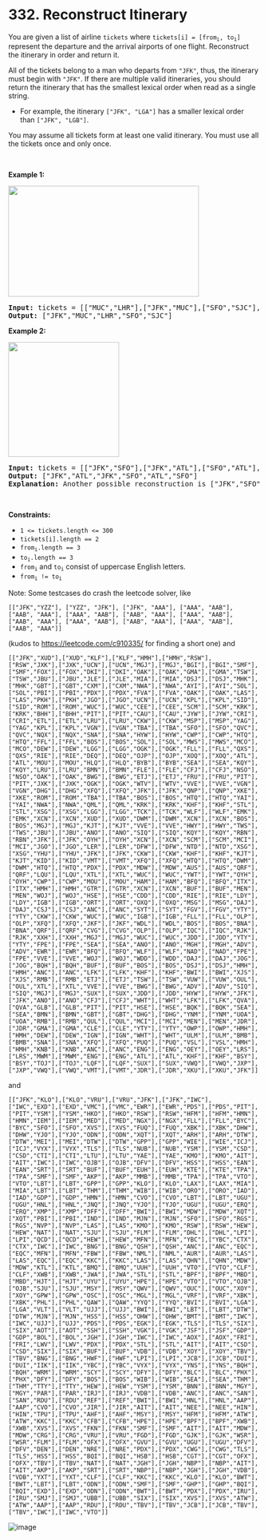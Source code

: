 # 332. Reconstruct Itinerary

<p>You are given a list of airline <code>tickets</code> where <code>tickets[i] = [from<sub>i</sub>, to<sub>i</sub>]</code> represent the departure and the arrival airports of one flight. Reconstruct the itinerary in order and return it.</p>

<p>All of the tickets belong to a man who departs from <code>&quot;JFK&quot;</code>, thus, the itinerary must begin with <code>&quot;JFK&quot;</code>. If there are multiple valid itineraries, you should return the itinerary that has the smallest lexical order when read as a single string.</p>

<ul>
	<li>For example, the itinerary <code>[&quot;JFK&quot;, &quot;LGA&quot;]</code> has a smaller lexical order than <code>[&quot;JFK&quot;, &quot;LGB&quot;]</code>.</li>
</ul>

<p>You may assume all tickets form at least one valid itinerary. You must use all the tickets once and only once.</p>

<p>&nbsp;</p>
<p><strong class="example">Example 1:</strong></p>
<img alt="" src="https://assets.leetcode.com/uploads/2021/03/14/itinerary1-graph.jpg" style="width: 382px; height: 222px;" />
<pre>
<strong>Input:</strong> tickets = [[&quot;MUC&quot;,&quot;LHR&quot;],[&quot;JFK&quot;,&quot;MUC&quot;],[&quot;SFO&quot;,&quot;SJC&quot;],[&quot;LHR&quot;,&quot;SFO&quot;]]
<strong>Output:</strong> [&quot;JFK&quot;,&quot;MUC&quot;,&quot;LHR&quot;,&quot;SFO&quot;,&quot;SJC&quot;]
</pre>

<p><strong class="example">Example 2:</strong></p>
<img alt="" src="https://assets.leetcode.com/uploads/2021/03/14/itinerary2-graph.jpg" style="width: 222px; height: 230px;" />
<pre>
<strong>Input:</strong> tickets = [[&quot;JFK&quot;,&quot;SFO&quot;],[&quot;JFK&quot;,&quot;ATL&quot;],[&quot;SFO&quot;,&quot;ATL&quot;],[&quot;ATL&quot;,&quot;JFK&quot;],[&quot;ATL&quot;,&quot;SFO&quot;]]
<strong>Output:</strong> [&quot;JFK&quot;,&quot;ATL&quot;,&quot;JFK&quot;,&quot;SFO&quot;,&quot;ATL&quot;,&quot;SFO&quot;]
<strong>Explanation:</strong> Another possible reconstruction is [&quot;JFK&quot;,&quot;SFO&quot;,&quot;ATL&quot;,&quot;JFK&quot;,&quot;ATL&quot;,&quot;SFO&quot;] but it is larger in lexical order.
</pre>

<p>&nbsp;</p>
<p><strong>Constraints:</strong></p>

<ul>
	<li><code>1 &lt;= tickets.length &lt;= 300</code></li>
	<li><code>tickets[i].length == 2</code></li>
	<li><code>from<sub>i</sub>.length == 3</code></li>
	<li><code>to<sub>i</sub>.length == 3</code></li>
	<li><code>from<sub>i</sub></code> and <code>to<sub>i</sub></code> consist of uppercase English letters.</li>
	<li><code>from<sub>i</sub> != to<sub>i</sub></code></li>
</ul>



Note: Some testcases do crash the leetcode solver, like
```
[["JFK","YZZ"], ["YZZ", "JFK"], ["JFK", "AAA"], ["AAA", "AAB"], ["AAB", "AAA"], ["AAA", "AAB"], ["AAB", "AAA"], ["AAA", "AAB"], ["AAB", "AAA"], ["AAA", "AAB"], ["AAB", "AAA"], ["AAA", "AAB"], ["AAB", "AAA"]]
```
(kudos to https://leetcode.com/c910335/ for finding a short one)
and 
```
[["JFK","XUD"],["XUD","KLF"],["KLF","HMH"],["HMH","RSW"],["RSW","JXK"],["JXK","UCN"],["UCN","MGJ"],["MGJ","BGI"],["BGI","SMF"],["SMF","FOX"],["FOX","DKI"],["DKI","OAK"],["OAK","GMA"],["GMA","TSW"],["TSW","JBU"],["JBU","JLE"],["JLE","MIA"],["MIA","DSJ"],["DSJ","MHK"],["MHK","GBT"],["GBT","CXM"],["CXM","NWA"],["NWA","AYI"],["AYI","SOL"],["SOL","PBI"],["PBI","PDX"],["PDX","FVA"],["FVA","OAK"],["OAK","LAS"],["LAS","PKH"],["PKH","JGO"],["JGO","UCN"],["UCN","KPL"],["KPL","SID"],["SID","ROM"],["ROM","WUC"],["WUC","CEE"],["CEE","SCM"],["SCM","KRK"],["KRK","BHH"],["BHH","PIT"],["PIT","CAU"],["CAU","JYW"],["JYW","CRI"],["CRI","ETL"],["ETL","LRU"],["LRU","CKW"],["CKW","MSP"],["MSP","YAG"],["YAG","KPL"],["KPL","VGN"],["VGN","TBA"],["TBA","SFO"],["SFO","QVC"],["QVC","NQX"],["NQX","SNA"],["SNA","HYW"],["HYW","CWP"],["CWP","HTQ"],["HTQ","FFL"],["FFL","BOS"],["BOS","SOL"],["SOL","MWS"],["MWS","MCO"],["MCO","DEW"],["DEW","LGG"],["LGG","OGK"],["OGK","FLL"],["FLL","QXS"],["QXS","RIE"],["RIE","DEQ"],["DEQ","OJP"],["OJP","XOQ"],["XOQ","ATL"],["ATL","MOU"],["MOU","HLQ"],["HLQ","BYB"],["BYB","SEA"],["SEA","KQY"],["KQY","LRU"],["LRU","BMN"],["BMN","FLE"],["FLE","CFJ"],["CFJ","NSO"],["NSO","OAK"],["OAK","BWG"],["BWG","ETJ"],["ETJ","FRU"],["FRU","PIT"],["PIT","JXK"],["JXK","OGK"],["OGK","WTV"],["WTV","VVE"],["VVE","VGN"],["VGN","DHG"],["DHG","XFQ"],["XFQ","JFK"],["JFK","QNP"],["QNP","XKE"],["XKE","ROM"],["ROM","TBA"],["TBA","BOS"],["BOS","HTQ"],["HTQ","YAI"],["YAI","NWA"],["NWA","QML"],["QML","KRK"],["KRK","KHF"],["KHF","STL"],["STL","XSG"],["XSG","LGG"],["LGG","TCK"],["TCK","WLF"],["WLF","EMK"],["EMK","XCN"],["XCN","XUD"],["XUD","DWM"],["DWM","XCN"],["XCN","BOS"],["BOS","MGJ"],["MGJ","KJT"],["KJT","VVE"],["VVE","HWY"],["HWY","TWS"],["TWS","JBU"],["JBU","ANO"],["ANO","SIQ"],["SIQ","KQY"],["KQY","RBN"],["RBN","JFK"],["JFK","OYH"],["OYH","XCN"],["XCN","SCM"],["SCM","MCI"],["MCI","JGO"],["JGO","LER"],["LER","DFW"],["DFW","NTD"],["NTD","XSG"],["XSG","YHU"],["YHU","JFK"],["JFK","CKW"],["CKW","KHF"],["KHF","KJT"],["KJT","KID"],["KID","VMT"],["VMT","XFQ"],["XFQ","HTQ"],["HTQ","DWM"],["DWM","HTQ"],["HTQ","PDX"],["PDX","MDW"],["MDW","AUS"],["AUS","QRF"],["QRF","LQU"],["LQU","XTL"],["XTL","WUC"],["WUC","YWT"],["YWT","OYH"],["OYH","CWP"],["CWP","MOU"],["MOU","HAM"],["HAM","BFQ"],["BFQ","ITX"],["ITX","HMH"],["HMH","GTR"],["GTR","XCN"],["XCN","BUF"],["BUF","MEN"],["MEN","WOJ"],["WOJ","HSE"],["HSE","CDD"],["CDD","RIE"],["RIE","LDY"],["LDY","IGB"],["IGB","ORT"],["ORT","OXQ"],["OXQ","MSG"],["MSG","DAJ"],["DAJ","CSJ"],["CSJ","ANC"],["ANC","SYT"],["SYT","FGV"],["FGV","YTY"],["YTY","CKW"],["CKW","WUC"],["WUC","IGB"],["IGB","FLL"],["FLL","OLP"],["OLP","XFQ"],["XFQ","JKF"],["JKF","WDL"],["WDL","BOS"],["BOS","BNA"],["BNA","QRF"],["QRF","CVG"],["CVG","OLP"],["OLP","IQC"],["IQC","RJK"],["RJK","XXH"],["XXH","MGJ"],["MGJ","WUC"],["WUC","JDD"],["JDD","YTY"],["YTY","FPE"],["FPE","SEA"],["SEA","ANO"],["ANO","MGH"],["MGH","ADV"],["ADV","EWR"],["EWR","BFQ"],["BFQ","WLF"],["WLF","NAD"],["NAD","FPE"],["FPE","VVE"],["VVE","WOJ"],["WOJ","WDD"],["WDD","DAJ"],["DAJ","JOG"],["JOG","BQH"],["BQH","BUF"],["BUF","BOS"],["BOS","DSJ"],["DSJ","HMH"],["HMH","ANC"],["ANC","LFK"],["LFK","KHF"],["KHF","BWI"],["BWI","XJS"],["XJS","RMB"],["RMB","ETJ"],["ETJ","TSW"],["TSW","VUW"],["VUW","OUL"],["OUL","XTL"],["XTL","VVE"],["VVE","BWG"],["BWG","ADV"],["ADV","SIQ"],["SIQ","MGJ"],["MGJ","SUX"],["SUX","JDD"],["JDD","HYW"],["HYW","JFK"],["JFK","ANO"],["ANO","CFJ"],["CFJ","WHT"],["WHT","LFK"],["LFK","QVA"],["QVA","GLB"],["GLB","PIT"],["PIT","HSE"],["HSE","BQK"],["BQK","SEA"],["SEA","BMN"],["BMN","GBT"],["GBT","DHG"],["DHG","YNM"],["YNM","UOA"],["UOA","RMB"],["RMB","QUL"],["QUL","MCI"],["MCI","MEN"],["MEN","JDR"],["JDR","GMA"],["GMA","CLE"],["CLE","YTY"],["YTY","OWP"],["OWP","HMH"],["HMH","DEW"],["DEW","IGN"],["IGN","WHT"],["WHT","ULM"],["ULM","BMB"],["BMB","SNA"],["SNA","XFQ"],["XFQ","PUQ"],["PUQ","VSL"],["VSL","HMH"],["HMH","KNB"],["KNB","ANC"],["ANC","ENG"],["ENG","OEY"],["OEY","LRS"],["LRS","MWM"],["MWM","ENG"],["ENG","ATL"],["ATL","KHF"],["KHF","BSY"],["BSY","TOJ"],["TOJ","LQF"],["LQF","SUX"],["SUX","VWQ"],["VWQ","JXP"],["JXP","VWQ"],["VWQ","VMT"],["VMT","JDR"],["JDR","XKU"],["XKU","JFK"]]
```
and
```
[["JFK","KLO"],["KLO","VRU"],["VRU","JFK"],["JFK","IWC"],["IWC","EXD"],["EXD","VMC"],["VMC","EWR"],["EWR","PDS"],["PDS","PIT"],["PIT","YSM"],["YSM","HKO"],["HKO","RSW"],["RSW","HFM"],["HFM","HMN"],["HMN","IEM"],["IEM","MED"],["MED","NGX"],["NGX","FLL"],["FLL","BYC"],["BYC","SFO"],["SFO","XVS"],["XVS","FUQ"],["FUQ","XBK"],["XBK","DHW"],["DHW","YJO"],["YJO","ODN"],["ODN","XQT"],["XQT","ARH"],["ARH","DTW"],["DTW","MEI"],["MEI","DTW"],["DTW","GPP"],["GPP","WIE"],["WIE","ICJ"],["ICJ","VYX"],["VYX","TLS"],["TLS","NUB"],["NUB","YSM"],["YSM","CSD"],["CSD","CTI"],["CTI","LTU"],["LTU","YAE"],["YAE","KMO"],["KMO","AIT"],["AIT","IWC"],["IWC","OJB"],["OJB","DFV"],["DFV","HSS"],["HSS","EAN"],["EAN","SRT"],["SRT","BUF"],["BUF","EUH"],["EUH","KTE"],["KTE","TPA"],["TPA","SMF"],["SMF","AKP"],["AKP","MMB"],["MMB","TPA"],["TPA","VTO"],["VTO","LBT"],["LBT","GPP"],["GPP","KLO"],["KLO","LAX"],["LAX","MIA"],["MIA","LBT"],["LBT","THM"],["THM","WIB"],["WIB","ORO"],["ORO","IAD"],["IAD","GDP"],["GDP","HMN"],["HMN","CVO"],["CVO","LBT"],["LBT","UGU"],["UGU","HNL"],["HNL","JNQ"],["JNQ","YJO"],["YJO","UGU"],["UGU","ERQ"],["ERQ","XMP"],["XMP","DFF"],["DFF","BWI"],["BWI","MDW"],["MDW","XQT"],["XQT","PBI"],["PBI","IND"],["IND","MJN"],["MJN","SFO"],["SFO","RGS"],["RGS","NVP"],["NVP","LAS"],["LAS","KMO"],["KMO","RSW"],["RSW","HEW"],["HEW","NAT"],["NAT","SJU"],["SJU","FLM"],["FLM","DHL"],["DHL","LPI"],["LPI","QCD"],["QCD","HEW"],["HEW","MFN"],["MFN","YBC"],["YBC","CTX"],["CTX","IWC"],["IWC","BNG"],["BNG","QSH"],["QSH","ANC"],["ANC","EQC"],["EQC","MFN"],["MFN","FBW"],["FBW","NML"],["NML","AUR"],["AUR","LAS"],["LAS","EQC"],["EQC","KKC"],["KKC","LAS"],["LAS","QHN"],["QHN","MDW"],["MDW","KTL"],["KTL","BMQ"],["BMQ","UUH"],["UUH","VTO"],["VTO","CLF"],["CLF","XWB"],["XWB","JWA"],["JWA","STL"],["STL","BPF"],["BPF","MBD"],["MBD","HJT"],["HJT","UYU"],["UYU","HPE"],["HPE","VTO"],["VTO","OJB"],["OJB","SJU"],["SJU","MSY"],["MSY","QWV"],["QWV","OUC"],["OUC","XOY"],["XOY","GPW"],["GPW","OSC"],["OSC","MGL"],["MGL","VRF"],["VRF","XBK"],["XBK","PHL"],["PHL","QAW"],["QAW","YYQ"],["YYQ","BVI"],["BVI","LGA"],["LGA","VLT"],["VLT","UJJ"],["UJJ","BWI"],["BWI","LBT"],["LBT","DTW"],["DTW","MJN"],["MJN","HSS"],["HSS","OHW"],["OHW","BMT"],["BMT","IWC"],["IWC","UJJ"],["UJJ","PDS"],["PDS","EGK"],["EGK","TLS"],["TLS","SIX"],["SIX","AOT"],["AOT","SSH"],["SSH","VGK"],["VGK","JSF"],["JSF","GDP"],["GDP","BOL"],["BOL","JGH"],["JGH","IWC"],["IWC","AOX"],["AOX","FRI"],["FRI","LWV"],["LWV","PDX"],["PDX","STL"],["STL","AIT"],["AIT","CSD"],["CSD","SIX"],["SIX","BUF"],["BUF","VDB"],["VDB","XOY"],["XOY","TBV"],["TBV","BNG"],["BNG","HWF"],["HWF","LPI"],["LPI","JCB"],["JCB","DUI"],["DUI","IIK"],["IIK","YBC"],["YBC","VYX"],["VYX","YNS"],["YNS","BQH"],["BQH","WRM"],["WRM","SCY"],["SCY","DFY"],["DFY","BLC"],["BLC","PHX"],["PHX","DFY"],["DFY","BOS"],["BOS","WIB"],["WIB","SEA"],["SEA","THM"],["THM","TTY"],["TTY","HEW"],["HEW","YSM"],["YSM","BNN"],["BNN","MGY"],["MGY","PAR"],["PAR","IRJ"],["IRJ","VDB"],["VDB","ANC"],["ANC","SAN"],["SAN","RDU"],["RDU","REF"],["REF","BWI"],["BWI","HNL"],["HNL","AAP"],["AAP","CVO"],["CVO","JIR"],["JIR","AIT"],["AIT","NEE"],["NEE","HIN"],["HIN","TPU"],["TPU","AHF"],["AHF","MSY"],["MSY","HFM"],["HFM","ATW"],["ATW","KKC"],["KKC","CFB"],["CFB","HPE"],["HPE","BPF"],["BPF","XWB"],["XWB","XVS"],["XVS","FKN"],["FKN","SMF"],["SMF","AIT"],["AIT","MDW"],["MDW","CRG"],["CRG","VRU"],["VRU","FGD"],["FGD","GJK"],["GJK","WSR"],["WSR","FLM"],["FLM","OFX"],["OFX","GVU"],["GVU","UGU"],["UGU","DFV"],["DFV","DEN"],["DEN","NRE"],["NRE","PDX"],["PDX","CWG"],["CWG","TLS"],["TLS","HSS"],["HSS","BQI"],["BQI","HSB"],["HSB","CGT"],["CGT","OFX"],["OFX","TBV"],["TBV","NAT"],["NAT","JGH"],["JGH","NBP"],["NBP","AIT"],["AIT","AKP"],["AKP","SRT"],["SRT","NBP"],["NBP","JGH"],["JGH","VDB"],["VDB","YXT"],["YXT","CLF"],["CLF","KKC"],["KKC","KLO"],["KLO","BWT"],["BWT","LBT"],["LBT","ODN"],["ODN","SMF"],["SMF","GHP"],["GHP","BQI"],["BQI","EXD"],["EXD","ODN"],["ODN","BWT"],["BWT","PDX"],["PDX","IRU"],["IRU","SMJ"],["SMJ","UBB"],["UBB","SIX"],["SIX","XVS"],["XVS","ATW"],["ATW","AAP"],["AAP","RDU"],["RDU","TBV"],["TBV","JCB"],["JCB","TBV"],["TBV","IWC"],["IWC","VTO"]]
```
![image](https://github.com/mquintus/l33tcode-reload/assets/515945/2e6b511e-d801-4f2f-a232-61793fc892c6)
